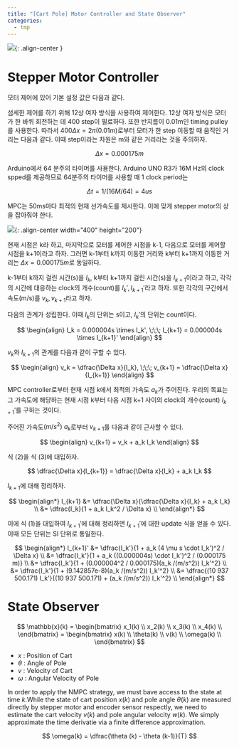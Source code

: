 ```yaml
---
title: "[Cart Pole] Motor Controller and State Observer"
categories:
  - tmp
---
```

![](../../../img/cartpole/cartpole-block-diagram.png){: .align-center }

# Stepper Motor Controller

모터 제어에 있어 기본 설정 값은 다음과 같다.

섬세한 제어를 하기 위해 12상 여자 방식을 사용하여 제어한다. 12상 여자 방식은 모터가 한 바퀴 회전하는 데 400 step이 필료하다. 또한 반지름이 0.01m인 timing pulley를 사용한다. 따라서 $400 \Delta x = 2 \pi (0.01m)$로부터 모터가 한 step 이동할 때 움직인 거리는 다음과 같다. 이때 step이라는 차원은 m와 같은 거리라는 것을 주의하자.

$$
\Delta x = 0.000175m
$$

Arduino에서 64 분주의 타이머를 사용한다. Arduino UNO R3가 16M Hz의 clock spped를 제공하므로 64분주의 타이머를 사용할 때 1 clock period는

$$
\Delta t = 1/(16M/64) = 4 us
$$

MPC는 50ms마다 최적의 현재 선가속도를 제시한다. 이에 맞게 stepper motor의 상을 잡아줘야 한다.

![](../../../img/cartpole/motor-control.png){: .align-center width="400" height="200"}

현재 시점은 k라 하고, 마지막으로 모터를 제어한 시점을 k-1, 다음으로 모터를 제어할 시점을 k+1이라고 하자. 그러면 k-1부터 k까지 이동한 거리와 k부터 k+1까지 이동한 거리는 $\Delta x = 0.000175 m$로 동일하다.

k-1부터 k까지 걸린 시간(s)을 $I_k$, k부터 k+1까지 걸린 시간(s)을 $I_{k+1}$이라고 하고, 각각의 시간에 대응하는 clock의 개수(count)를 $I_k', I_{k+1}'$라고 하자. 또한 각각의 구간에서 속도(m/s)를 $v_k, v_{k+1}$라고 하자.

다음의 관계가 성립한다. 이때 $I_k$의 단위는 s이고, $I_k'$의 단위는 count이다.

$$
\begin{align}
  I_k = 0.000004s \times I_k', \;\;\; I_{k+1} = 0.000004s \times I_{k+1}'
\end{align}
$$

$v_k$와 $I_{k+1}$의 관계를 다음과 같이 구할 수 있다.

$$
\begin{align}
  v_k = \dfrac{\Delta x}{I_k}, \;\;\; v_{k+1} = \dfrac{\Delta x}{I_{k+1}}
\end{align}
$$

MPC controller로부터 현재 시점 $k$에서 최적의 가속도 $a_k$가 주어진다. 우리의 목표는 그 가속도에 해당하는 현재 시점 k부터 다음 시점 k+1 사이의 clock의 개수(count) $I_{k+1}'$를 구하는 것이다.

주어진 가속도$(m/s^2)$ $a_k$로부터 $v_{k+1}$를 다음과 같이 근사할 수 있다.

$$
\begin{align}
  v_{k+1} = v_k + a_k I_k
\end{align}
$$

식 (2)을 식 (3)에 대입하자.

$$
\dfrac{\Delta x}{I_{k+1}} = \dfrac{\Delta x}{I_k} + a_k I_k
$$

$I_{k+1}$에 대해 정리하자.

$$
\begin{align*}
  I_{k+1}
  &= \dfrac{\Delta x}{\dfrac{\Delta x}{I_k} + a_k I_k} \\
  &= \dfrac{I_k}{1 + a_k I_k^2 / \Delta x} \\
\end{align*}
$$

이에 식 (1)을 대입하여 $I_{k+1}'$에 대해 정리하면 $I_{k+1}'$에 대한 update 식을 얻을 수 있다. 이때 모든 단위는 SI 단위로 통일한다.

$$
\begin{align*}
  I_{k+1}' &= \dfrac{I_k'}{1 + a_k (4 \mu s \cdot I_k')^2 / \Delta x} \\
  &= \dfrac{I_k'}{1 + a_k ((0.000004s) \cdot I_k')^2 / (0.000175 m)} \\
  &= \dfrac{I_k'}{1 + (0.000004^2 / 0.000175)(a_k /(m/s^2)) I_k'^2} \\
  &= \dfrac{I_k'}{1 + (9.142857e-8)(a_k /(m/s^2)) I_k'^2} \\
  &= \dfrac{(10 937 500.171) I_k'}{(10 937 500.171) + (a_k /(m/s^2)) I_k'^2} \\
\end{align*}
$$

# State Observer

$$
\mathbb{x}(k) =
\begin{bmatrix}
  x_1(k) \\
  x_2(k) \\
  x_3(k) \\
  x_4(k) \\
\end{bmatrix} =
\begin{bmatrix}
  x(k) \\
  \theta(k) \\
  v(k) \\
  \omega(k) \\
\end{bmatrix}
$$

- $x$ : Position of Cart
- $\theta$ : Angle of Pole
- $v$ : Velocity of Cart
- $\omega$ : Angular Velocity of Pole

In order to apply the NMPC strategy, we must bave access to the state at time $k$.While the state of cart position $x(k)$ and pole angle $\theta (k)$ are measured directly by stepper motor and encoder sensor respectly, we need to estimate the  cart velocity $v(k)$ and pole angular velocity $w(k)$. We simply approximate the time derivatie via a finite difference approximation.

$$
\omega(k) = \dfrac{\theta (k) - \theta (k-1)}{T}
$$
